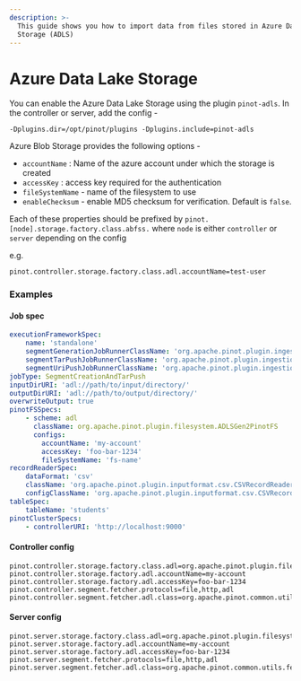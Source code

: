 ```yaml
---
description: >-
  This guide shows you how to import data from files stored in Azure Data Lake
  Storage (ADLS)
---
```


# Azure Data Lake Storage

You can enable the Azure Data Lake Storage using the plugin `pinot-adls`. In the controller or server, add the config -

```text
-Dplugins.dir=/opt/pinot/plugins -Dplugins.include=pinot-adls
```

Azure Blob Storage provides the following options -

* `accountName` : Name of the azure account under which the storage is created
* `accessKey` : access key required for the authentication
* `fileSystemName` - name of the filesystem to use
* `enableChecksum` - enable MD5 checksum for verification. Default is `false`.

Each of these properties should be prefixed by `pinot.[node].storage.factory.class.abfss.` where `node` is either `controller` or `server` depending on the config

e.g.

```text
pinot.controller.storage.factory.class.adl.accountName=test-user
```

### Examples

#### Job spec

```yaml
executionFrameworkSpec:
    name: 'standalone'
    segmentGenerationJobRunnerClassName: 'org.apache.pinot.plugin.ingestion.batch.standalone.SegmentGenerationJobRunner'
    segmentTarPushJobRunnerClassName: 'org.apache.pinot.plugin.ingestion.batch.standalone.SegmentTarPushJobRunner'
    segmentUriPushJobRunnerClassName: 'org.apache.pinot.plugin.ingestion.batch.standalone.SegmentUriPushJobRunner'
jobType: SegmentCreationAndTarPush
inputDirURI: 'adl://path/to/input/directory/'
outputDirURI: 'adl://path/to/output/directory/'
overwriteOutput: true
pinotFSSpecs:
    - scheme: adl
      className: org.apache.pinot.plugin.filesystem.ADLSGen2PinotFS
      configs:
        accountName: 'my-account'
        accessKey: 'foo-bar-1234'
        fileSystemName: 'fs-name'
recordReaderSpec:
    dataFormat: 'csv'
    className: 'org.apache.pinot.plugin.inputformat.csv.CSVRecordReader'
    configClassName: 'org.apache.pinot.plugin.inputformat.csv.CSVRecordReaderConfig'
tableSpec:
    tableName: 'students'
pinotClusterSpecs:
    - controllerURI: 'http://localhost:9000'
```

#### Controller config

```text
pinot.controller.storage.factory.class.adl=org.apache.pinot.plugin.filesystem.ADLSGen2PinotFS
pinot.controller.storage.factory.adl.accountName=my-account
pinot.controller.storage.factory.adl.accessKey=foo-bar-1234
pinot.controller.segment.fetcher.protocols=file,http,adl
pinot.controller.segment.fetcher.adl.class=org.apache.pinot.common.utils.fetcher.PinotFSSegmentFetcher
```

#### Server config

```text
pinot.server.storage.factory.class.adl=org.apache.pinot.plugin.filesystem.ADLSGen2PinotFS
pinot.server.storage.factory.adl.accountName=my-account
pinot.server.storage.factory.adl.accessKey=foo-bar-1234
pinot.server.segment.fetcher.protocols=file,http,adl
pinot.server.segment.fetcher.adl.class=org.apache.pinot.common.utils.fetcher.PinotFSSegmentFetcher
```

#### 



